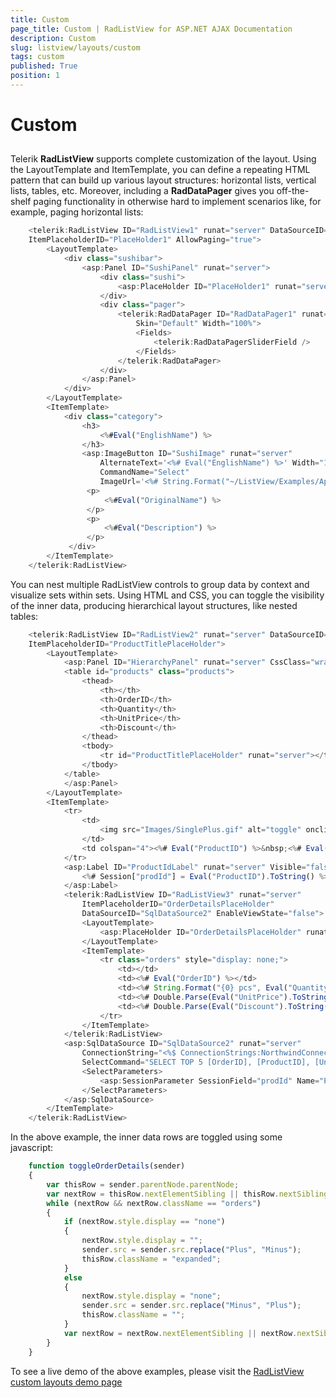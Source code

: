 ```yaml
---
title: Custom
page_title: Custom | RadListView for ASP.NET AJAX Documentation
description: Custom
slug: listview/layouts/custom
tags: custom
published: True
position: 1
---
```


# Custom



## 

Telerik **RadListView** supports complete customization of the layout. Using the LayoutTemplate and ItemTemplate, you can define a repeating HTML pattern that can build up various layout structures: horizontal lists, vertical lists, tables, etc. Moreover, including a **RadDataPager** gives you off-the-shelf paging functionality in otherwise hard to implement scenarios like, for example, paging horizontal lists:

````JavaScript
	<telerik:RadListView ID="RadListView1" runat="server" DataSourceID="SqlDataSource2"
	ItemPlaceholderID="PlaceHolder1" AllowPaging="true">
	    <LayoutTemplate>
	        <div class="sushibar">
	            <asp:Panel ID="SushiPanel" runat="server">
	                <div class="sushi">
	                    <asp:PlaceHolder ID="PlaceHolder1" runat="server"></asp:PlaceHolder>
	                </div>
	                <div class="pager">
	                    <telerik:RadDataPager ID="RadDataPager1" runat="server" PageSize="4" 
	                        Skin="Default" Width="100%">
	                        <Fields>
	                            <telerik:RadDataPagerSliderField />
	                        </Fields>
	                    </telerik:RadDataPager>
	                </div>
	            </asp:Panel>
	        </div>
	    </LayoutTemplate>
	    <ItemTemplate>
	        <div class="category">
	            <h3>
	                <%#Eval("EnglishName") %>
	            </h3>
	            <asp:ImageButton ID="SushiImage" runat="server" 
	                AlternateText='<%# Eval("EnglishName") %>' Width="120px" 
	                CommandName="Select" 
	                ImageUrl='<%# String.Format("~/ListView/Examples/AppearanceStyling/CustomLayouts/Sushi/{0}.jpg", Eval("ItemID").ToString()) %>' />
	             <p>
	                 <%#Eval("OriginalName") %>
	             </p>
	             <p>
	                 <%#Eval("Description") %>
	             </p>
	         </div>
	    </ItemTemplate> 
	</telerik:RadListView> 			
````



You can nest multiple RadListView controls to group data by context and visualize sets within sets. Using HTML and CSS, you can toggle the visibility of the inner data, producing hierarchical layout structures, like nested tables:

````JavaScript
	<telerik:RadListView ID="RadListView2" runat="server" DataSourceID="SqlDataSource1"
	ItemPlaceholderID="ProductTitlePlaceHolder">
	    <LayoutTemplate>
	        <asp:Panel ID="HierarchyPanel" runat="server" CssClass="wrapper">
	        <table id="products" class="products">
	            <thead>
	                <th></th>
	                <th>OrderID</th>
	                <th>Quantity</th>
	                <th>UnitPrice</th>
	                <th>Discount</th>
	            </thead>
	            <tbody>
	                <tr id="ProductTitlePlaceHolder" runat="server"></tr>
	            </tbody>
	        </table>
	        </asp:Panel>
	    </LayoutTemplate>
	    <ItemTemplate>
	        <tr>
	            <td>
	                <img src="Images/SinglePlus.gif" alt="toggle" onclick="toggleOrderDetails(this)" />
	            </td>
	            <td colspan="4"><%# Eval("ProductID") %>&nbsp;<%# Eval("ProductName") %></td>
	        </tr>
	        <asp:Label ID="ProductIdLabel" runat="server" Visible="false">
	            <%# Session["prodId"] = Eval("ProductID").ToString() %>
	        </asp:Label>
	        <telerik:RadListView ID="RadListView3" runat="server" 
	            ItemPlaceholderID="OrderDetailsPlaceHolder"
	            DataSourceID="SqlDataSource2" EnableViewState="false">
	            <LayoutTemplate>
	                <asp:PlaceHolder ID="OrderDetailsPlaceHolder" runat="server"></asp:PlaceHolder>
	            </LayoutTemplate>
	            <ItemTemplate>
	                <tr class="orders" style="display: none;">
	                    <td></td>
	                    <td><%# Eval("OrderID") %></td>
	                    <td><%# String.Format("{0} pcs", Eval("Quantity").ToString()) %></td>
	                    <td><%# Double.Parse(Eval("UnitPrice").ToString()).ToString("C") %></td>
	                    <td><%# Double.Parse(Eval("Discount").ToString()).ToString("P0") %></td>
	                </tr>
	            </ItemTemplate>
	        </telerik:RadListView>
	        <asp:SqlDataSource ID="SqlDataSource2" runat="server" 
	            ConnectionString="<%$ ConnectionStrings:NorthwindConnectionString %>"
	            SelectCommand="SELECT TOP 5 [OrderID], [ProductID], [UnitPrice], [Quantity], [Discount] FROM [Order Details] WHERE [ProductID] = @ProductID">
	            <SelectParameters>
	                <asp:SessionParameter SessionField="prodId" Name="ProductID" />
	            </SelectParameters>
	        </asp:SqlDataSource>
	    </ItemTemplate>
	</telerik:RadListView>			
````



In the above example, the inner data rows are toggled using some javascript:

````JavaScript
	function toggleOrderDetails(sender)
	{
	    var thisRow = sender.parentNode.parentNode;
	    var nextRow = thisRow.nextElementSibling || thisRow.nextSibling;
	    while (nextRow && nextRow.className == "orders")
	    {
	        if (nextRow.style.display == "none")
	        {
	            nextRow.style.display = "";
	            sender.src = sender.src.replace("Plus", "Minus");
	            thisRow.className = "expanded";
	        }
	        else
	        {
	            nextRow.style.display = "none";
	            sender.src = sender.src.replace("Minus", "Plus");
	            thisRow.className = "";
	        }
	        var nextRow = nextRow.nextElementSibling || nextRow.nextSibling;
	    }
	}			
````



To see a live demo of the above examples, please visit the [RadListView custom layouts demo page](http://demos.telerik.com/aspnet-ajax/listview/examples/appearancestyling/customlayouts/defaultcs.aspx)
